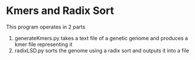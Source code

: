 # Kmers and Radix Sort

This program operates in 2 parts
1. generateKmers.py takes a text file of a genetic genome and produces a kmer file representing it
2. radixLSD.py sorts the genome using a radix sort and outputs it into a file